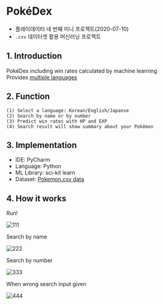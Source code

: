 # PokéDex

- 플레이데이터 네 번째 미니 프로젝트(2020-07-10)
- `.csv` 데이터셋 활용 머신러닝 프로젝트


## 1. Introduction

PokéDex including win rates calculated by machine learning<br>
Provides [multiple languages](https://pokemon.fandom.com/ko/wiki/%EA%B5%AD%EA%B0%80%EB%B3%84_%ED%8F%AC%EC%BC%93%EB%AA%AC_%EC%9D%B4%EB%A6%84_%EB%AA%A9%EB%A1%9D)


## 2. Function

```
(1) Select a language: Korean/English/Japanse
(2) Search by name or by number
(3) Predict win rates with HP and EXP
(4) Search result will show summary about your Pokémon
```


## 3. Implementation

- IDE: PyCharm
- Language: Python
- ML Library: sci-kit learn
- Dataset: [Pokemon.csv data](https://www.kaggle.com/abcsds/pokemon)


## 4. How it works

Run!

![111](https://user-images.githubusercontent.com/40985307/92248944-5f89de80-ef04-11ea-9915-e63ad157116b.png)

Search by name

![222](https://user-images.githubusercontent.com/40985307/92248947-60227500-ef04-11ea-8310-19843a5b8c67.png)

Search by number

![333](https://user-images.githubusercontent.com/40985307/92248948-60bb0b80-ef04-11ea-9042-f6354d8dac81.png)

When wrong search input given

![444](https://user-images.githubusercontent.com/40985307/92248952-60bb0b80-ef04-11ea-8dd2-62826b7e9054.png)
